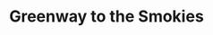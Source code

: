 ---
schema: default
title: Greenway to the Smokies
organization: Knoxville Regional Transportation Planning Organization
notes: Planning transportation for connecting to the Smokies
resources:
  - name: GreenwayTotheSmokies
    url: 'http://www.arcgis.com/home/item.html?id=905e0f44796f418c95ce7a48505ba372'
    format: arcgis
    spatial: true
  - name: GreenwayTotheSmokies FeatureService
    url: 'http://services2.arcgis.com/Gypl21NmiWS1cM7h/arcgis/rest/services/GreenwayTotheSmokies/FeatureServer'
    format: api
    spatial: true
license: 'http://www.opendefinition.org/licenses/odc-by'
category:
  - Transportation
maintainer: Jeff Welch, AICP
maintainer_email: jeff.welch@knoxtrans.org
---